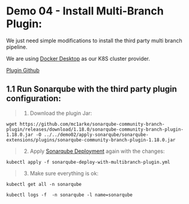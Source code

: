 # Demo 04 - Install Multi-Branch Plugin: 

We just need simple modifications to install the third party multi branch pipeline.

We are using [Docker Desktop](https://www.docker.com/products/docker-desktop/) as our K8S cluster provider.

[Plugin Github](https://github.com/mc1arke/sonarqube-community-branch-plugin)
## 1.1 Run Sonarqube with the third party plugin configuration:
> 1. Download the plugin Jar:
```
wget https://github.com/mc1arke/sonarqube-community-branch-plugin/releases/download/1.18.0/sonarqube-community-branch-plugin-1.18.0.jar -O ../../demo02/apply-sonarqube/sonarqube-extensions/plugins/sonarqube-community-branch-plugin-1.18.0.jar
```

> 2. Apply [Sonarqube Deployment](sonarqube-deploy-with-multibranch-plugin.yml) again with the changes:
```
kubectl apply -f sonarqube-deploy-with-multibranch-plugin.yml
```
> 3. Make sure everything is ok:
```
kubectl get all -n sonarqube 

kubectl logs -f  -n sonarqube -l name=sonarqube
```